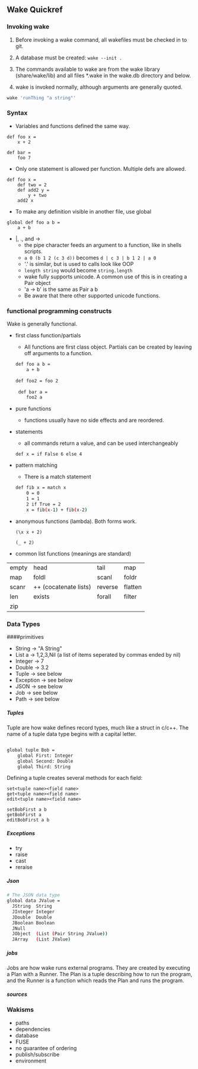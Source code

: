 

## Wake Quickref

### Invoking wake
1. Before invoking a wake command, all wakefiles must be
checked in to git. 

1. A database must be created: `wake --init .`

1. The commands available to wake are from
the wake library (share/wake/lib) and all files *.wake in
the wake.db directory and below.

1. wake is invoked normally, although arguments are generally quoted.
```bash
wake 'runThing "a string"'
```

### Syntax

- Variables and functions defined the same way.
```
def foo x =
    x + 2 

def bar = 
    foo 7
```

* Only one statement is allowed per function. Multiple defs are allowed.

```
def foo x =
    def two = 2
    def add2 y =
        y + two
    add2 x
``` 

* To make any definition visible in another file, use global

```
global def foo a b =
    a + b
```

* |, ., and →
    * the pipe character feeds an argument to a function, like in shells scripts.
    * `a 0 (b 1 2 (c 3 d))` becomes `d | c 3 | b 1 2 | a 0`
    * '.' is similar, but is used to calls look like OOP
    * `length string` would become `string.length`
    * wake fully supports unicode. A common use of this is in creating a Pair object
    * 'a → b' is the same as Pair a b
    * Be aware that there other supported unicode functions.

### functional programming constructs

Wake is generally functional.

* first class function/partials
    * All functions are first class object. Partials can be created by leaving off
    arguments to a function.
    
    ```bash
    def foo a b = 
        a + b
        
    def foo2 = foo 2
       
     def bar a =
        foo2 a
    ```

* pure functions
    * functions usually have no side effects and are reordered.
    
* statements
    * all commands return a value, and can be used interchangeably
    
    ```
    def x = if False 6 else 4
    ```

* pattern matching
    * There is a match statement
    
    ```bash
    def fib x = match x
        0 = 0
        1 = 1
        2 if True = 2
        x = fib(x-1) + fib(x-2) 
    ```

* anonymous functions (lambda). Both forms work.
    ```
    (\x x + 2)
    
    (_ + 2)
    ```
    
* common list functions (meanings are standard)

|       |     |     |     |
| ---   | --- | --- | --- |
| empty |   head | tail | map |
| map | foldl | scanl | foldr | 
| scanr | ++ (cocatenate lists) | reverse | flatten | 
| len | exists | forall | filter 
| zip| 

### Data Types

####primitives
* String -> "A String"
* List a -> 1,2,3,Nil (a list of items seperated by commas ended by nil)
* Integer -> 7
* Double -> 3.2
* Tuple -> see below
* Exception -> see below
* JSON -> see below
* Job -> see below
* Path -> see below

##### Tuples

Tuple are how wake defines record types, much like a struct in c/c++. The name of a tuple data type
begins with a capital letter.

```bash

global tuple Bob =
    global First: Integer
    global Second: Double
    global Third: String

```

Defining a tuple creates several methods for each field:

```
set<tuple name><field name>
get<tuple name><field name>
edit<tuple name><field name>

setBobFirst a b
getBobFirst a
editBobFirst a b
```

##### Exceptions

* try
* raise
* cast
* reraise

##### Json

```bash
# The JSON data type
global data JValue =
  JString  String
  JInteger Integer
  JDouble  Double
  JBoolean Boolean
  JNull
  JObject  (List (Pair String JValue))
  JArray   (List JValue)
```

##### jobs

Jobs are how wake runs external programs. They are created by executing a Plan with a Runner. The Plan is a
tuple describing how to run the program, and the Runner is a function which reads the Plan and runs the program.

##### sources



### Wakisms

* paths
* dependencies
* database
* FUSE
* no guarantee of ordering
* publish/subscribe
* environment
